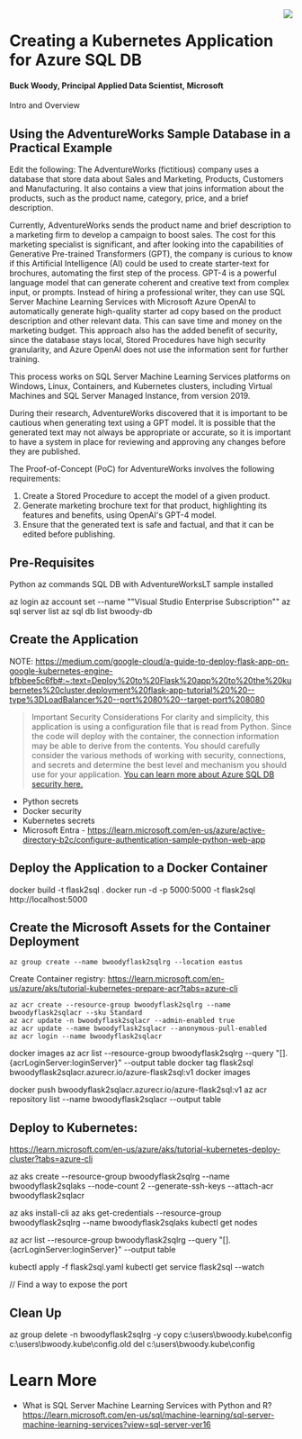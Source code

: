
<img style="float: right;" src="https://raw.githubusercontent.com/microsoft/sqlworkshops/master/graphics/solutions-microsoft-logo-small.png">

# Creating a Kubernetes Application for Azure SQL DB

#### Buck Woody, Principal Applied Data Scientist, Microsoft 

Intro and Overview 

## Using the AdventureWorks Sample Database in a Practical Example
Edit the following:
The AdventureWorks (fictitious) company uses a database that store data about Sales and Marketing, Products, Customers and Manufacturing. It also contains a view that joins information about the 
products, such as the product name, category, price, and a brief description. 

Currently, AdventureWorks sends the product name and brief description to a marketing firm to develop a campaign to boost sales. The cost for this marketing specialist is significant, and after looking into the capabilities of Generative Pre-trained Transformers (GPT), the company is curious to know if this Artificial Intelligence (AI) could be used to create starter-text for brochures, automating the first step of the process. GPT-4 is a powerful language model that can generate coherent and creative text from complex input, or prompts. Instead of hiring a professional writer, they can use SQL Server Machine Learning Services with Microsoft Azure OpenAI to automatically generate high-quality starter ad copy based on the product description and other relevant data. This can save time and money on the marketing budget. This approach also has the added benefit of security, since the database stays local, Stored Procedures have high security granularity, and Azure OpenAI does not use the information sent for further training. 

This process works on SQL Server Machine Learning Services platforms on Windows, Linux, Containers, and Kubernetes clusters, including Virtual Machines and SQL Server Managed Instance, from version 2019.

During their research, AdventureWorks discovered that it is important to be cautious when generating text using a GPT model. It is possible that the generated text may not always be appropriate or accurate, so it is important to have a system in place for reviewing and approving any changes before they are published.

The Proof-of-Concept (PoC) for AdventureWorks involves the following requirements: 
1.	Create a Stored Procedure to accept the model of a given product.
2.	Generate marketing brochure text for that product, highlighting its features and benefits, using OpenAI's GPT-4 model. 
3.	Ensure that the generated text is safe and factual, and that it can be edited before publishing.

## Pre-Requisites
Python
az commands
SQL DB with AdventureWorksLT sample installed
 
az login
az account set --name ""Visual Studio Enterprise Subscription""
az sql server list
az sql db list bwoody-db 
 
## Create the Application
 
NOTE: https://medium.com/google-cloud/a-guide-to-deploy-flask-app-on-google-kubernetes-engine-bfbbee5c6fb#:~:text=Deploy%20to%20Flask%20app%20to%20the%20kubernetes%20cluster,deployment%20flask-app-tutorial%20%20--type%3DLoadBalancer%20--port%2080%20--target-port%208080 
 

> Important Security Considerations
For clarity and simplicity, this application is using a configuration file that is read from Python. Since the code will deploy with the container, the connection information may be able to derive from the contents. You should carefully consider the various methods of working with security, connections, and secrets and determine the best level and mechanism you should use for your application. [You can learn more about Azure SQL DB security here.](https://learn.microsoft.com/en-us/azure/security/fundamentals/database-security-checklist) 
- Python secrets
- Docker security
- Kubernetes secrets
- Microsoft Entra - https://learn.microsoft.com/en-us/azure/active-directory-b2c/configure-authentication-sample-python-web-app 

## Deploy the Application to a Docker Container
docker build -t flask2sql .
docker run -d -p 5000:5000 -t flask2sql
http://localhost:5000
 
## Create the Microsoft Assets for the Container Deployment

```
az group create --name bwoodyflask2sqlrg --location eastus
```
 
Create Container registry: 
https://learn.microsoft.com/en-us/azure/aks/tutorial-kubernetes-prepare-acr?tabs=azure-cli

```
az acr create --resource-group bwoodyflask2sqlrg --name bwoodyflask2sqlacr --sku Standard
az acr update -n bwoodyflask2sqlacr --admin-enabled true
az acr update --name bwoodyflask2sqlacr --anonymous-pull-enabled
az acr login --name bwoodyflask2sqlacr
```

docker images
az acr list --resource-group bwoodyflask2sqlrg --query "[].{acrLoginServer:loginServer}" --output table
docker tag flask2sql bwoodyflask2sqlacr.azurecr.io/azure-flask2sql:v1
docker images
 
docker push bwoodyflask2sqlacr.azurecr.io/azure-flask2sql:v1
az acr repository list --name bwoodyflask2sqlacr --output table
 
 
## Deploy to Kubernetes: 
https://learn.microsoft.com/en-us/azure/aks/tutorial-kubernetes-deploy-cluster?tabs=azure-cli
 
az aks create --resource-group bwoodyflask2sqlrg --name bwoodyflask2sqlaks --node-count 2 --generate-ssh-keys --attach-acr bwoodyflask2sqlacr
 
az aks install-cli
az aks get-credentials --resource-group bwoodyflask2sqlrg --name bwoodyflask2sqlaks
kubectl get nodes
 
az acr list --resource-group bwoodyflask2sqlrg --query "[].{acrLoginServer:loginServer}" --output table
 
kubectl apply -f flask2sql.yaml
kubectl get service flask2sql --watch
 
// Find a way to expose the port
 
 
## Clean Up
az group delete -n bwoodyflask2sqlrg -y
copy c:\users\bwoody\.kube\config c:\users\bwoody\.kube\config.old
del c:\users\bwoody\.kube\config
 
# Learn More
- What is SQL Server Machine Learning Services with Python and R? https://learn.microsoft.com/en-us/sql/machine-learning/sql-server-machine-learning-services?view=sql-server-ver16 
